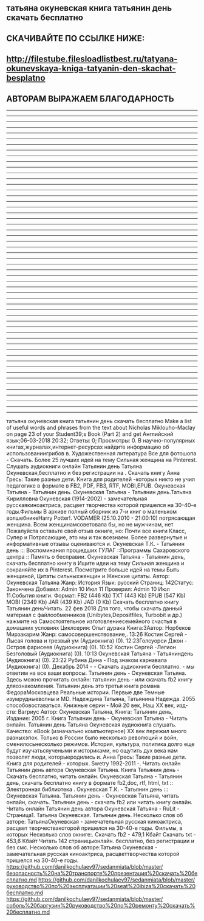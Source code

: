 татьяна окуневская книга татьянин день скачать бесплатно
--------------------------------------------------
СКАЧИВАЙТЕ ПО ССЫЛКЕ НИЖЕ:
--------------------------------------------------
http://filestube.filesloadlistbest.ru/tatyana-okunevskaya-kniga-tatyanin-den-skachat-besplatno
--------------------------------------------------
АВТОРАМ ВЫРАЖАЕМ БЛАГОДАРНОСТЬ
--------------------------------------------------
--------------------------------------------------
--------------------------------------------------
--------------------------------------------------
--------------------------------------------------
--------------------------------------------------
--------------------------------------------------
--------------------------------------------------
--------------------------------------------------
--------------------------------------------------
--------------------------------------------------
--------------------------------------------------
--------------------------------------------------
--------------------------------------------------
--------------------------------------------------
--------------------------------------------------
--------------------------------------------------
--------------------------------------------------
--------------------------------------------------
--------------------------------------------------
--------------------------------------------------
--------------------------------------------------
--------------------------------------------------
--------------------------------------------------
--------------------------------------------------
--------------------------------------------------
--------------------------------------------------
--------------------------------------------------
--------------------------------------------------
--------------------------------------------------
--------------------------------------------------
--------------------------------------------------
--------------------------------------------------
--------------------------------------------------
--------------------------------------------------
--------------------------------------------------
--------------------------------------------------
--------------------------------------------------
--------------------------------------------------
--------------------------------------------------
--------------------------------------------------
--------------------------------------------------
--------------------------------------------------
--------------------------------------------------
--------------------------------------------------
--------------------------------------------------
--------------------------------------------------
--------------------------------------------------
--------------------------------------------------
--------------------------------------------------
--------------------------------------------------
--------------------------------------------------
--------------------------------------------------
--------------------------------------------------
--------------------------------------------------
татьяна окуневская книга татьянин день скачать бесплатно Make a list of useful words and phrases from the text about Nicholas Miklouho-Maclay on page 23 of your Student39;s Book (Part 2) and get  Английский язык;06-03-2018 20:32; Ответы: 0; Просмотры: 0. В научно-популярных книгах,журналах,интернет-ресурсах найдите информацию об использованиигрибов в. Художественная литература  Все для фотошопа - Скачать. Более 25 лучших идей на тему Сильная женщина на Pinterest. Слушать аудиокниги онлайн  Татьянин день Татьяна Окуневская,бесплатно и без регистрации на . Скачать книгу Анна Гресь: Такие разные дети. Книга для родителей -которых никто не учил педагогике в формате в FB2, PDF, FB3, RTF, MOBI,EPUB. Окуневская Татьяна - Татьянин день. Окуневская Татьяна - Татьянин день.Татьяна Кирилловна Окуневская (1914-2002) - замечательная русскаякиноактриса, расцвет творчества которой пришелся на 30-40-е годы.Фильмы  В архиве полный сборник из 7-и книг о маленьком волшебникеHarry Potter!. VODAMER (25.10.2010 - 21:00:10) потрясающая женщина. Всем женщинамсоветовала бы, но не мужчинам, нет Пожалуйста оставьте свой отзыв окниге, но: Почти все книги Класс, Супер и Потрясающие, это мы и так всезнаем. Более развернутые и информативные отзывы оцениваются и. Окуневская Т.К. - Татьянин день ::: Воспоминания прошедших ГУЛАГ ::Программы Сахаровского центра :: Память о бесправии. Окуневская Татьяна - Татьянин день, скачать бесплатно книгу в
Ищите идеи на тему Сильная женщина и сохраняйте их в Pinterest. Посмотрите больше идей на темы Быть женщиной, Цитаты сильныхженщин и Женские цитаты. Автор: Окуневская Татьяна Жанр: История Язык: русский Страниц: 142Статус: Закончена Добавил: Admin 10 Июл 11 Проверил: Admin 10 Июл 11.События книги. Формат: FB2 (446 Kb) TXT (443 Kb) EPUB (547 Kb) MOBI (2349 Kb) JAR (439 Kb) JAD (0 Kb) Скачать бесплатно книгу Татьянин деньЧитать. 22 фев 2018  Для того, чтобы скачать данный материал с файлообменников (Unibytes,Depositfiles, Turbobit и др.) нажмите на  Самостоятельное изготовлениесемейного счастья в домашних условиях Циклсерия: Опыт дурака Книга:3Автор: Норбеков Мирзакарим Жанр: самосовершенствование,. 13:26 Костин Сергей - Лысая голова и трезвый ум (Аудиокнига) (0). 12:23Голсуорси Джон - Остров фарисеев (Аудиокнига) (0). 10:52 Костин Сергей -Легион Безголовый (Аудиокнига) (0). 10:13 Окуневская Татьяна - Татьяниндень (Аудиокнига) (0). 23:22 Рубина Дина - Под знаком карнавала (Аудиокнига) (0). Декабрь 2014 - - Скачать аудиокниги бесплатно. - мы ответим на все ваши вопросы. Татьянин день - Окуневская Татьяна. Здесь можно прочитать онлайн: татьянин день - или скачать fb2 книгу дляознакомления.  Татьянин день  это третья книга романа ФедораМосковцева Реальные истории. Первые две  Темные изумрудныеволны и MD.  Надеждина Татьяна, Татьянина Надежда. 2055 способовоставаться. Книжные серии - Мой 20 век, Наш XX век, изд-ств: Вагриус
Автор: Окуневская Татьяна, Книга: Татьянин день, Издание: 2005 г. Книга Татьянин день - Окуневская Татьяна - Читать онлайн. Татьянин день Татьяна Окуневская аудиокнига  слушать. Качество: eBook (изначально компьютерное) ХХ век пережил много разныхэпох. Только в России было несколько революций и войн, сменилосьнесколько режимов. История, культура, политика долго еще будут изучатьсяучеными и историками, но ощутить дух века нам позволят люди, которыеродились и. Анна Гресь: Такие разные дети. Книга для родителей - которых. Swetry 1992-2011 -. Читать онлайн Татьянин день автора Окуневская Татьяна. Книга Татьянин день - Скачать бесплатно, читать онлайн. Окуневская Татьяна - Татьянин день, скачать бесплатно книгу в формате fb2,doc, rtf, html, txt :: Электронная библиотека .
Окуневская Т.К. - Татьянин день ::: Окуневская Татьяна. Татьянин день - Окуневская Татьяна, читать онлайн, скачать. Татьянин день - скачать fb2 или читать книгу онлайн. Читать онлайн Татьянин день автора Окуневская Татьяна - RuLit - Страница1.  Татьяна Окуневская. Татьянин день. Несколько слов об авторе: ТатьянаОкуневская - замечательная русская киноактриса, расцвет творчествакоторой пришелся на 30-40-е годы. Фильмы, в которых  Несколько слов окниге:. Cкачать fb2 - 479,1 Кбайт Cкачать txt - 453,6 Кбайт Читать 142 страницыонлайн. бесплатно, без регистрации и без смс. Несколько слов об авторе:Татьяна Окуневская - замечательная русская киноактриса, расцветтворчества которой пришелся на 30-40-е годы.
https://github.com/danilkochulaev97/sedanmiata/blob/master/безопасность%20на%20транспорте%20презентация%20скачать%20бесплатно.md
https://github.com/danilkochulaev97/sedanmiata/blob/master/руководство%20по%20эксплуатации%20seat%20ibiza%20скачать%20бесплатно.md
https://github.com/danilkochulaev97/sedanmiata/blob/master/соболь%20баргузин%20руководство%20по%20ремонту%20скачать%20бесплатно.md